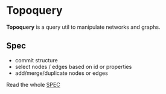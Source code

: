 # Topoquery

**Topoquery** is a query util to manipulate networks and graphs.


## Spec

* commit structure
* select nodes / edges based on id or properties
* add/merge/duplicate nodes or edges

Read the whole [SPEC](https://github.com/topogram/topogram/wiki/Topogram-graph-query-syntax)
